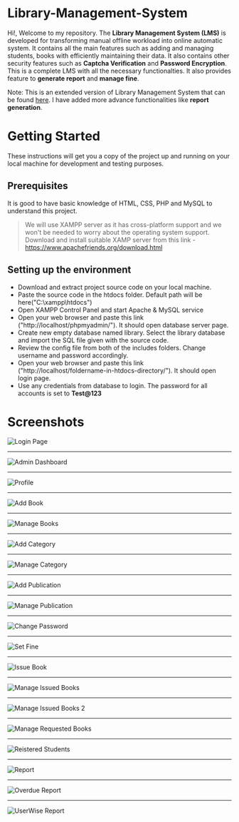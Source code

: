 # Library-Management-System

Hi!, Welcome to my repository. The **Library Management System (LMS)** is developed for transforming manual offline workload into online automatic system. It contains all the main 
features such as adding and managing students, books with efficiently maintaining their data. It also contains other security features such as **Captcha Verification** and 
**Password Encryption**. This is a complete LMS with all the necessary functionalties. It also provides feature to **generate report** and **manage fine**.

Note: This is an extended version of Library Management System that can be found [here](https://phpgurukul.com/online-library-management-system/). I have added more advance functionalities like **report generation**.

# Getting Started

These instructions will get you a copy of the project up and running on your local machine for development and testing purposes. 

## Prerequisites

It is good to have basic knowledge of HTML, CSS, PHP and MySQL to understand this project.
>We will use XAMPP server as it has cross-platform support and we won't be needed to worry about the operating system support.
Download and install suitable XAMP server from this link - https://www.apachefriends.org/download.html

## Setting up the environment

- Download and extract project source code on your local machine.
- Paste the source code in the htdocs folder. Default path will be here("C:\xampp\htdocs")
- Open XAMPP Control Panel and start Apache & MySQL service
- Open your web browser and paste this link ("http://localhost/phpmyadmin/"). It should open database server page.
- Create new empty database named library. Select the library database and import the SQL file given with the source code.
- Review the config file from both of the includes folders. Change username and password accordingly.
- Open your web browser and paste this link ("http://localhost/foldername-in-htdocs-directory/"). It should open login page.
- Use any credentials from database to login. The password for all accounts is set to **Test@123**

# Screenshots

![Login Page](Screenshots/Login.png)

***

![Admin Dashboard](Screenshots/admin_dashboard.png)
***

![Profile](Screenshots/profile.png)

***

![Add Book](Screenshots/add_book.png)

***

![Manage Books](Screenshots/manage_books.png)

***

![Add Category](Screenshots/add_category.png)

***

![Manage Category](Screenshots/manage_categories.png)

***

![Add Publication](Screenshots/add_publication.png)

***

![Manage Publication](Screenshots/manage_publications.png)

***

![Change Password](Screenshots/change_password.png)

***

![Set Fine](Screenshots/set_fine.png)

***

![Issue Book](Screenshots/issue_book.png)

***

![Manage Issued Books](Screenshots/manage_issued_books.png)

***

![Manage Issued Books 2](Screenshots/manage_issued_books2.png)

***

![Manage Requested Books](Screenshots/manage_requested_books.png)

***

![Reistered Students](Screenshots/registered_students.png)

***

![Report](Screenshots/report.png)

***

![Overdue Report](Screenshots/overdue_report.png)

***

![UserWise Report](Screenshots/User_wise.png)
